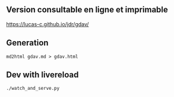 ## Version consultable en ligne et imprimable

<https://lucas-c.github.io/jdr/gdav/>

## Generation

    md2html gdav.md > gdav.html

## Dev with livereload

    ./watch_and_serve.py

